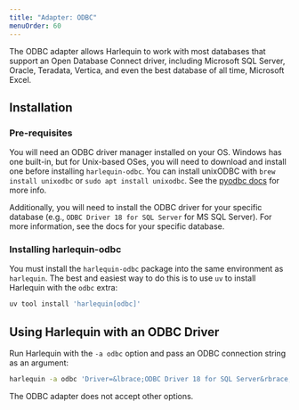 ```yaml
---
title: "Adapter: ODBC"
menuOrder: 60
---
```


The ODBC adapter allows Harlequin to work with most databases that support an Open Database Connect driver, including Microsoft SQL Server, Oracle, Teradata, Vertica, and even the best database of all time, Microsoft Excel.

## Installation

### Pre-requisites

You will need an ODBC driver manager installed on your OS. Windows has one built-in, but for Unix-based OSes, you will need to download and install one before installing `harlequin-odbc`. You can install unixODBC with `brew install unixodbc` or `sudo apt install unixodbc`. See the [pyodbc docs](https://github.com/mkleehammer/pyodbc/wiki/Install) for more info.

Additionally, you will need to install the ODBC driver for your specific database (e.g., `ODBC Driver 18 for SQL Server` for MS SQL Server). For more information, see the docs for your specific database.

### Installing harlequin-odbc

You must install the `harlequin-odbc` package into the same environment as `harlequin`. The best and easiest way to do this is to use `uv` to install Harlequin with the `odbc` extra:

```bash
uv tool install 'harlequin[odbc]'
```

## Using Harlequin with an ODBC Driver

Run Harlequin with the `-a odbc` option and pass an ODBC connection string as an argument:

```bash
harlequin -a odbc 'Driver=&lbrace;ODBC Driver 18 for SQL Server&rbrace;;Server=tcp:harlequin-example.database.windows.net,1433;Database=dev;Uid=harlequin;Pwd=my_secret;Encrypt=yes;TrustServerCertificate=no;Connection Timeout=30;'
```

The ODBC adapter does not accept other options.
